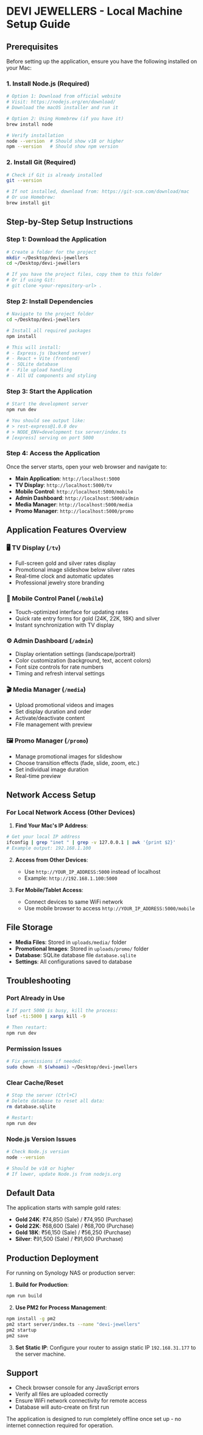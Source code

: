 # DEVI JEWELLERS - Local Machine Setup Guide

## Prerequisites

Before setting up the application, ensure you have the following installed on your Mac:

### 1. Install Node.js (Required)
```bash
# Option 1: Download from official website
# Visit: https://nodejs.org/en/download/
# Download the macOS installer and run it

# Option 2: Using Homebrew (if you have it)
brew install node

# Verify installation
node --version  # Should show v18 or higher
npm --version   # Should show npm version
```

### 2. Install Git (Required)
```bash
# Check if Git is already installed
git --version

# If not installed, download from: https://git-scm.com/download/mac
# Or use Homebrew:
brew install git
```

## Step-by-Step Setup Instructions

### Step 1: Download the Application
```bash
# Create a folder for the project
mkdir ~/Desktop/devi-jewellers
cd ~/Desktop/devi-jewellers

# If you have the project files, copy them to this folder
# Or if using Git:
# git clone <your-repository-url> .
```

### Step 2: Install Dependencies
```bash
# Navigate to the project folder
cd ~/Desktop/devi-jewellers

# Install all required packages
npm install

# This will install:
# - Express.js (backend server)
# - React + Vite (frontend)
# - SQLite database
# - File upload handling
# - All UI components and styling
```

### Step 3: Start the Application
```bash
# Start the development server
npm run dev

# You should see output like:
# > rest-express@1.0.0 dev
# > NODE_ENV=development tsx server/index.ts
# [express] serving on port 5000
```

### Step 4: Access the Application

Once the server starts, open your web browser and navigate to:

- **Main Application**: `http://localhost:5000`
- **TV Display**: `http://localhost:5000/tv`
- **Mobile Control**: `http://localhost:5000/mobile`
- **Admin Dashboard**: `http://localhost:5000/admin`
- **Media Manager**: `http://localhost:5000/media`
- **Promo Manager**: `http://localhost:5000/promo`

## Application Features Overview

### 🖥️ TV Display (`/tv`)
- Full-screen gold and silver rates display
- Promotional image slideshow below silver rates
- Real-time clock and automatic updates
- Professional jewelry store branding

### 📱 Mobile Control Panel (`/mobile`)
- Touch-optimized interface for updating rates
- Quick rate entry forms for gold (24K, 22K, 18K) and silver
- Instant synchronization with TV display

### ⚙️ Admin Dashboard (`/admin`)
- Display orientation settings (landscape/portrait)
- Color customization (background, text, accent colors)
- Font size controls for rate numbers
- Timing and refresh interval settings

### 🎬 Media Manager (`/media`)
- Upload promotional videos and images
- Set display duration and order
- Activate/deactivate content
- File management with preview

### 🖼️ Promo Manager (`/promo`)
- Manage promotional images for slideshow
- Choose transition effects (fade, slide, zoom, etc.)
- Set individual image duration
- Real-time preview

## Network Access Setup

### For Local Network Access (Other Devices)

1. **Find Your Mac's IP Address**:
```bash
# Get your local IP address
ifconfig | grep "inet " | grep -v 127.0.0.1 | awk '{print $2}'
# Example output: 192.168.1.100
```

2. **Access from Other Devices**:
   - Use `http://YOUR_IP_ADDRESS:5000` instead of localhost
   - Example: `http://192.168.1.100:5000`

3. **For Mobile/Tablet Access**:
   - Connect devices to same WiFi network
   - Use mobile browser to access `http://YOUR_IP_ADDRESS:5000/mobile`

## File Storage

- **Media Files**: Stored in `uploads/media/` folder
- **Promotional Images**: Stored in `uploads/promo/` folder  
- **Database**: SQLite database file `database.sqlite`
- **Settings**: All configurations saved to database

## Troubleshooting

### Port Already in Use
```bash
# If port 5000 is busy, kill the process:
lsof -ti:5000 | xargs kill -9

# Then restart:
npm run dev
```

### Permission Issues
```bash
# Fix permissions if needed:
sudo chown -R $(whoami) ~/Desktop/devi-jewellers
```

### Clear Cache/Reset
```bash
# Stop the server (Ctrl+C)
# Delete database to reset all data:
rm database.sqlite

# Restart:
npm run dev
```

### Node.js Version Issues
```bash
# Check Node.js version
node --version

# Should be v18 or higher
# If lower, update Node.js from nodejs.org
```

## Default Data

The application starts with sample gold rates:
- **Gold 24K**: ₹74,850 (Sale) / ₹74,950 (Purchase)
- **Gold 22K**: ₹68,600 (Sale) / ₹68,700 (Purchase) 
- **Gold 18K**: ₹56,150 (Sale) / ₹56,250 (Purchase)
- **Silver**: ₹91,500 (Sale) / ₹91,600 (Purchase)

## Production Deployment

For running on Synology NAS or production server:

1. **Build for Production**:
```bash
npm run build
```

2. **Use PM2 for Process Management**:
```bash
npm install -g pm2
pm2 start server/index.ts --name "devi-jewellers"
pm2 startup
pm2 save
```

3. **Set Static IP**: Configure your router to assign static IP `192.168.31.177` to the server machine.

## Support

- Check browser console for any JavaScript errors
- Verify all files are uploaded correctly
- Ensure WiFi network connectivity for remote access
- Database will auto-create on first run

The application is designed to run completely offline once set up - no internet connection required for operation.